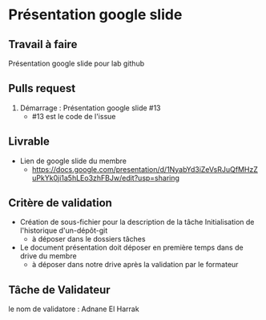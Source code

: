 # Présentation google slide

## Travail à faire
Présentation google slide pour lab github

## Pulls request 

1. Démarrage : Présentation google slide #13
   - #13 est le code de l'issue


## Livrable 

- Lien de google slide du membre 
  - https://docs.google.com/presentation/d/1NyabYd3iZeVsRJuQfMHzZuPkYk0ji1a5hLEo3zhFBJw/edit?usp=sharing

## Critère de validation

- Création de sous-fichier pour la description de la tâche Initialisation de l'historique d'un-dépôt-git
  - à déposer dans le dossiers tâches
- Le document présentation doit déposer en première temps dans de drive du membre
  - à déposer dans notre drive après la validation par le formateur



## Tâche de Validateur 

le nom de validatore : Adnane El Harrak
